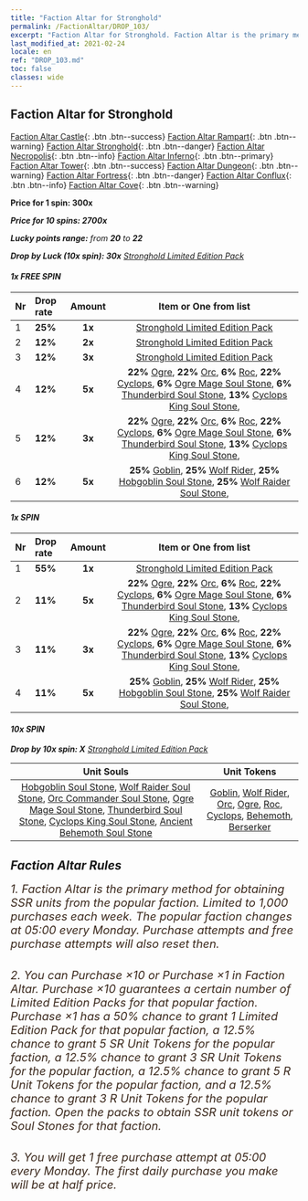```yaml
---
title: "Faction Altar for Stronghold"
permalink: /FactionAltar/DROP_103/
excerpt: "Faction Altar for Stronghold. Faction Altar is the primary method for obtaining SSR units from the popular faction. Limited to 1,000 purchases each week. The popular faction changes at 05:00 every Monday. Purchase attempts and free purchase attempts will also reset then."
last_modified_at: 2021-02-24
locale: en
ref: "DROP_103.md"
toc: false
classes: wide
---
```


##  Faction Altar for **Stronghold**

  [Faction Altar Castle](/FactionAltar/DROP_101/){: .btn .btn--success} [Faction Altar Rampart](/FactionAltar/DROP_102/){: .btn .btn--warning} [Faction Altar Stronghold](/FactionAltar/DROP_103/){: .btn .btn--danger} [Faction Altar Necropolis](/FactionAltar/DROP_104/){: .btn .btn--info} [Faction Altar Inferno](/FactionAltar/DROP_105/){: .btn .btn--primary} [Faction Altar Tower](/FactionAltar/DROP_106/){: .btn .btn--success} [Faction Altar Dungeon](/FactionAltar/DROP_107/){: .btn .btn--warning} [Faction Altar Fortress](/FactionAltar/DROP_108/){: .btn .btn--danger} [Faction Altar Conflux](/FactionAltar/DROP_109/){: .btn .btn--info} [Faction Altar Cove](/FactionAltar/DROP_112/){: .btn .btn--warning} 

  **Price for 1 spin: 300x** <i class="fas fa-gem"/>

  **Price for 10 spins: 2700x** <i class="fas fa-gem"/>

  **Lucky points range:** from **20** to **22**

  **Drop by Luck (10x spin): 30x** [Stronghold Limited Edition Pack](/Items/con_1022/)

####  1x FREE SPIN 

  |    Nr    |  Drop rate  |  Amount   |   Item or One from list  |
  |:---------|:------------|:---------:|:------------------------:|
  | 1 | **25%** | **1x** | [Stronghold Limited Edition Pack](/Items/con_1022/) |
  | 2 | **12%** | **2x** | [Stronghold Limited Edition Pack](/Items/con_1022/) |
  | 3 | **12%** | **3x** | [Stronghold Limited Edition Pack](/Items/con_1022/) |
  | 4 | **12%** | **5x** |  **22%** [Ogre](/Items/unt_57/),  **22%** [Orc](/Items/unt_10/),  **6%** [Roc](/Items/unt_40/),  **22%** [Cyclops](/Items/unt_98/),  **6%** [Ogre Mage Soul Stone](/Items/unt_118/),  **6%** [Thunderbird Soul Stone](/Items/unt_137/),  **13%** [Cyclops King Soul Stone](/Items/unt_6/),  |
  | 5 | **12%** | **3x** |  **22%** [Ogre](/Items/unt_57/),  **22%** [Orc](/Items/unt_10/),  **6%** [Roc](/Items/unt_40/),  **22%** [Cyclops](/Items/unt_98/),  **6%** [Ogre Mage Soul Stone](/Items/unt_118/),  **6%** [Thunderbird Soul Stone](/Items/unt_137/),  **13%** [Cyclops King Soul Stone](/Items/unt_6/),  |
  | 6 | **12%** | **5x** |  **25%** [Goblin](/Items/unt_26/),  **25%** [Wolf Rider](/Items/unt_25/),  **25%** [Hobgoblin Soul Stone](/Items/unt_60/),  **25%** [Wolf Raider Soul Stone](/Items/unt_80/),  |


####  1x SPIN 

  |    Nr    |  Drop rate  |  Amount   |   Item or One from list  |
  |:---------|:------------|:---------:|:------------------------:|
  | 1 | **55%** | **1x** | [Stronghold Limited Edition Pack](/Items/con_1022/) |
  | 2 | **11%** | **5x** |  **22%** [Ogre](/Items/unt_57/),  **22%** [Orc](/Items/unt_10/),  **6%** [Roc](/Items/unt_40/),  **22%** [Cyclops](/Items/unt_98/),  **6%** [Ogre Mage Soul Stone](/Items/unt_118/),  **6%** [Thunderbird Soul Stone](/Items/unt_137/),  **13%** [Cyclops King Soul Stone](/Items/unt_6/),  |
  | 3 | **11%** | **3x** |  **22%** [Ogre](/Items/unt_57/),  **22%** [Orc](/Items/unt_10/),  **6%** [Roc](/Items/unt_40/),  **22%** [Cyclops](/Items/unt_98/),  **6%** [Ogre Mage Soul Stone](/Items/unt_118/),  **6%** [Thunderbird Soul Stone](/Items/unt_137/),  **13%** [Cyclops King Soul Stone](/Items/unt_6/),  |
  | 4 | **11%** | **5x** |  **25%** [Goblin](/Items/unt_26/),  **25%** [Wolf Rider](/Items/unt_25/),  **25%** [Hobgoblin Soul Stone](/Items/unt_60/),  **25%** [Wolf Raider Soul Stone](/Items/unt_80/),  |


####  10x SPIN 

  **Drop by 10x spin: X** [Stronghold Limited Edition Pack](/Items/con_1022/)

  |    Unit Souls    |  Unit Tokens  |
  |:----------------:|:-------------:|
  | [Hobgoblin Soul Stone](/Items/unt_60/), [Wolf Raider Soul Stone](/Items/unt_80/), [Orc Commander Soul Stone](/Items/unt_100/), [Ogre Mage Soul Stone](/Items/unt_118/), [Thunderbird Soul Stone](/Items/unt_137/), [Cyclops King Soul Stone](/Items/unt_6/), [Ancient Behemoth Soul Stone](/Items/unt_18/) | [Goblin](/Items/unt_26/), [Wolf Rider](/Items/unt_25/), [Orc](/Items/unt_10/), [Ogre](/Items/unt_57/), [Roc](/Items/unt_40/), [Cyclops](/Items/unt_98/), [Behemoth](/Items/unt_76/), [Berserker](/Items/unt_134/) |



## Faction Altar Rules

  <span style="color: #3c2a1e;font-size:20px">1. Faction Altar is the primary method for obtaining SSR units from the popular faction. Limited to 1,000 purchases each week. The popular faction changes at 05:00 every Monday. Purchase attempts and free purchase attempts will also reset then.</span><br/>

<br/>  <span style="color: #3c2a1e;font-size:20px">2. You can Purchase ×10 or Purchase ×1 in Faction Altar. Purchase ×10 guarantees a certain number of Limited Edition Packs for that popular faction. Purchase ×1 has a 50% chance to grant 1 Limited Edition Pack for that popular faction, a 12.5% chance to grant 5 SR Unit Tokens for the popular faction, a 12.5% chance to grant 3 SR Unit Tokens for the popular faction, a 12.5% chance to grant 5 R Unit Tokens for the popular faction, and a 12.5% chance to grant 3 R Unit Tokens for the popular faction. Open the packs to obtain SSR unit tokens or Soul Stones for that faction.</span>

<br/>  <span style="color: #3c2a1e;font-size:20px">3. You will get 1 free purchase attempt at 05:00 every Monday. The first daily purchase you make will be at half price.</span><br/>

<br/>